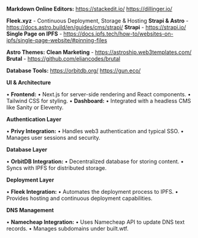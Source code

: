 
**Markdown Online Editors:**
https://stackedit.io/
https://dillinger.io/

**Fleek.xyz** - Continuous Deployment, Storage & Hosting
**Strapi & Astro** - https://docs.astro.build/en/guides/cms/strapi/
**Strapi** - https://strapi.io/
**Single Page on IPFS** - https://docs.ipfs.tech/how-to/websites-on-ipfs/single-page-website/#pinning-files

**Astro Themes:**
**Clean Marketing** - https://astroship.web3templates.com/
**Brutal** - https://github.com/eliancodes/brutal

**Database Tools:**
https://orbitdb.org/
https://gun.eco/
  

**UI & Architecture** 

• **Frontend:**
• Next.js for server-side rendering and React components.
• Tailwind CSS for styling.
• **Dashboard:**
• Integrated with a headless CMS like Sanity or Eleventy.

**Authentication Layer**

• **Privy Integration:**
• Handles web3 authentication and typical SSO.
• Manages user sessions and security.

**Database Layer**

• **OrbitDB Integration:**
• Decentralized database for storing content.
• Syncs with IPFS for distributed storage.

**Deployment Layer**

• **Fleek Integration:**
• Automates the deployment process to IPFS.
• Provides hosting and continuous deployment capabilities.

**DNS Management**

• **Namecheap Integration:**
• Uses Namecheap API to update DNS text records.
• Manages subdomains under built.wtf.